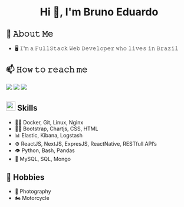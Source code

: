 <h1 align="center">Hi 👋, I'm Bruno Eduardo</h1>
<!-- <h3 align="center">A passionate full stack developer from Brasil</h3> -->

## :book: 𝙰𝚋𝚘𝚞𝚝 𝙼𝚎
- 🖥 𝙸'𝚖 𝚊 𝙵𝚞𝚕𝚕𝚂𝚝𝚊𝚌𝚔 𝚆𝚎𝚋 𝙳𝚎𝚟𝚎𝚕𝚘𝚙𝚎𝚛 𝚠𝚑𝚘 𝚕𝚒𝚟𝚎𝚜 𝚒𝚗 𝙱𝚛𝚊𝚣𝚒𝚕


## 📫 𝙷𝚘𝚠 𝚝𝚘 𝚛𝚎𝚊𝚌𝚑 𝚖𝚎
<p align="left">
  
  <a href="mailto:contact@brunoed.0925@gmail.com?subject=[GitHub]%20🔥%20Prise%20de%20contact&body=Bonjour%20Stan%2C%0A%0AJe%20viens%20vers%20toi%20aujourd%27hui%20apr%C3%A8s%20avoir%20vu%20ton%20profil%20GitHub%20pour%20..."><img src="https://img.shields.io/badge/e‑mail-D14836.svg?style=for-the-badge&logo=GMail&logoColor=white"/></a>
  <a href="https://instagram.com/breduardo"><img src="https://img.shields.io/badge/instagram-E4405F.svg?style=for-the-badge&logo=instagram&logoColor=white"/></a>
  <a href="https://linkedin.com/in/breduardosilva"><img src="https://img.shields.io/badge/linkedin-0077B5.svg?style=for-the-badge&logo=linkedin&logoColor=white"/></a>
</a>
  
</p>

<!-- ## 🚀 &nbsp;Skills -->
## <img src="https://media2.giphy.com/media/QssGEmpkyEOhBCb7e1/giphy.gif?cid=ecf05e47a0n3gi1bfqntqmob8g9aid1oyj2wr3ds3mg700bl&rid=giphy.gif" width ="25"> Skills
- 👨‍💻 Docker, Git, Linux, Nginx
- 👨‍🎨 Bootstrap, Chartjs, CSS, HTML
- 📊 Elastic, Kibana, Logstash
- ⚙️ ReactJS, NextJS, ExpresJS, ReactNative,  RESTfull API’s
- 👁️ Python, Bash, Pandas
- 💽 MySQL, SQL, Mongo

## 📅 Hobbies
- 📸 Photography
- 🏍️ Motorcycle
